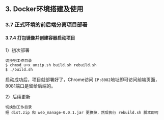 ## 3. Docker环境搭建及使用
### 3.7 正式环境的前后端分离项目部署
#### 3.7.4 打包镜像并创建容器启动项目

1）初次部署

```shell
切换到工作目录
$ chmod u+x unzip.sh build.sh rebuild.sh
$ ./build.sh
```

启动成功后，项目就部署好了，Chrome访问 `IP:8082`地址即可访问前端页面，8081端口是留给后端的。

2）后续更新

```
切换到工作目录
把 dist.zip 和 web_manage-0.0.1.jar 更换掉，然后执行 rebuild.sh 脚本即可
```
